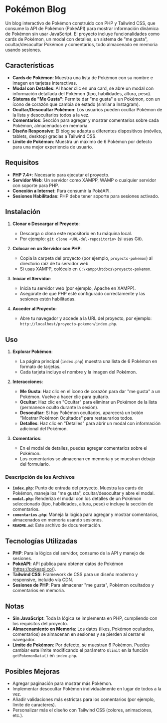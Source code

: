 # Pokémon Blog

Un blog interactivo de Pokémon construido con PHP y Tailwind CSS, que consume la API de Pokémon (PokéAPI) para mostrar información dinámica de Pokémon sin usar JavaScript. El proyecto incluye funcionalidades como cards de Pokémon, un modal con detalles, un sistema de "me gusta", ocultar/desocultar Pokémon y comentarios, todo almacenado en memoria usando sesiones.

## Características

- **Cards de Pokémon**: Muestra una lista de Pokémon con su nombre e imagen en tarjetas interactivas.
- **Modal con Detalles**: Al hacer clic en una card, se abre un modal con información detallada del Pokémon (tipo, habilidades, altura, peso).
- **Sistema de "Me Gusta"**: Permite dar "me gusta" a un Pokémon, con un ícono de corazón que cambia de estado (similar a Instagram).
- **Ocultar/Desocultar Pokémon**: Los usuarios pueden ocultar Pokémon de la lista y desocultarlos todos a la vez.
- **Comentarios**: Sección para agregar y mostrar comentarios sobre cada Pokémon, almacenados en memoria.
- **Diseño Responsive**: El blog se adapta a diferentes dispositivos (móviles, tablets, desktop) gracias a Tailwind CSS.
- **Límite de Pokémon**: Muestra un máximo de 6 Pokémon por defecto para una mejor experiencia de usuario.

## Requisitos

- **PHP 7.4+**: Necesario para ejecutar el proyecto.
- **Servidor Web**: Un servidor como XAMPP, WAMP o cualquier servidor con soporte para PHP.
- **Conexión a Internet**: Para consumir la PokéAPI.
- **Sesiones Habilitadas**: PHP debe tener soporte para sesiones activado.

## Instalación

1. **Clonar o Descargar el Proyecto**:
   - Descarga o clona este repositorio en tu máquina local.
   - Por ejemplo: `git clone <URL-del-repositorio>` (si usas Git).

2. **Colocar en un Servidor con PHP**:
   - Copia la carpeta del proyecto (por ejemplo, `proyecto-pokemon`) al directorio raíz de tu servidor web.
   - Si usas XAMPP, colócalo en `C:\xampp\htdocs\proyecto-pokemon`.

3. **Iniciar el Servidor**:
   - Inicia tu servidor web (por ejemplo, Apache en XAMPP).
   - Asegúrate de que PHP esté configurado correctamente y las sesiones estén habilitadas.

4. **Acceder al Proyecto**:
   - Abre tu navegador y accede a la URL del proyecto, por ejemplo: `http://localhost/proyecto-pokemon/index.php`.

## Uso

1. **Explorar Pokémon**:
   - La página principal (`index.php`) muestra una lista de 6 Pokémon en formato de tarjetas.
   - Cada tarjeta incluye el nombre y la imagen del Pokémon.

2. **Interacciones**:
   - **Me Gusta**: Haz clic en el ícono de corazón para dar "me gusta" a un Pokémon. Vuelve a hacer clic para quitarlo.
   - **Ocultar**: Haz clic en "Ocultar" para eliminar un Pokémon de la lista (permanece oculto durante la sesión).
   - **Desocultar**: Si hay Pokémon ocultados, aparecerá un botón "Mostrar Pokémon Ocultados" para restaurarlos todos.
   - **Detalles**: Haz clic en "Detalles" para abrir un modal con información adicional del Pokémon.

3. **Comentarios**:
   - En el modal de detalles, puedes agregar comentarios sobre el Pokémon.
   - Los comentarios se almacenan en memoria y se muestran debajo del formulario.



### Descripción de los Archivos

- **`index.php`**: Punto de entrada del proyecto. Muestra las cards de Pokémon, maneja los "me gusta", ocultar/desocultar y abre el modal.
- **`modal.php`**: Renderiza el modal con los detalles de un Pokémon seleccionado (tipo, habilidades, altura, peso) e incluye la sección de comentarios.
- **`comentarios.php`**: Maneja la lógica para agregar y mostrar comentarios, almacenados en memoria usando sesiones.
- **`README.md`**: Este archivo de documentación.

## Tecnologías Utilizadas

- **PHP**: Para la lógica del servidor, consumo de la API y manejo de sesiones.
- **PokéAPI**: API pública para obtener datos de Pokémon (https://pokeapi.co/).
- **Tailwind CSS**: Framework de CSS para un diseño moderno y responsive, incluido vía CDN.
- **Sesiones de PHP**: Para almacenar "me gusta", Pokémon ocultados y comentarios en memoria.

## Notas

- **Sin JavaScript**: Toda la lógica se implementa en PHP, cumpliendo con los requisitos del proyecto.
- **Almacenamiento en Memoria**: Los datos (likes, Pokémon ocultados, comentarios) se almacenan en sesiones y se pierden al cerrar el navegador.
- **Límite de Pokémon**: Por defecto, se muestran 6 Pokémon. Puedes cambiar este límite modificando el parámetro `$limit` en la función `getPokemonData()` en `index.php`.

## Posibles Mejoras

- Agregar paginación para mostrar más Pokémon.
- Implementar desocultar Pokémon individualmente en lugar de todos a la vez.
- Añadir validaciones más estrictas para los comentarios (por ejemplo, límite de caracteres).
- Personalizar más el diseño con Tailwind CSS (colores, animaciones, etc.).

